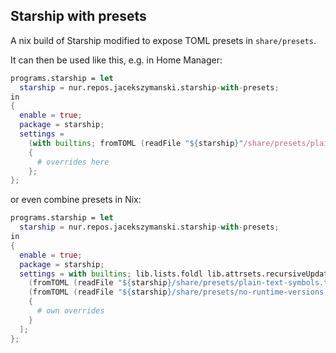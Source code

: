 ## Starship with presets

A nix build of Starship modified to expose TOML presets in `share/presets`.

It can then be used like this, e.g. in Home Manager:

```nix
programs.starship = let
  starship = nur.repos.jacekszymanski.starship-with-presets;
in
{
  enable = true;
  package = starship;
  settings =
    (with builtins; fromTOML (readFile "${starship}"/share/presets/plain-text-symbols.toml)) //
    {
      # overrides here
    };
};
```

or even combine presets in Nix:

```nix
programs.starship = let
  starship = nur.repos.jacekszymanski.starship-with-presets;
in
{
  enable = true;
  package = starship;
  settings = with builtins; lib.lists.foldl lib.attrsets.recursiveUpdate {} [
    (fromTOML (readFile "${starship}/share/presets/plain-text-symbols.toml"))
    (fromTOML (readFile "${starship}/share/presets/no-runtime-versions.toml"))
    {
      # own overrides
    }
  ];
};
```



